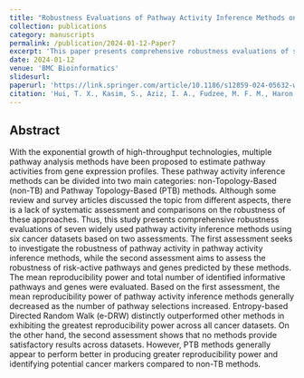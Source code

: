```yaml
---
title: "Robustness Evaluations of Pathway Activity Inference Methods on Gene Expression Data"
collection: publications
category: manuscripts
permalink: /publication/2024-01-12-Paper7
excerpt: 'This paper presents comprehensive robustness evaluations of seven widely used pathway activity inference methods using six cancer datasets based on two robustness assessments.'
date: 2024-01-12
venue: 'BMC Bioinformatics'
slidesurl: 
paperurl: 'https://link.springer.com/article/10.1186/s12859-024-05632-w'
citation: 'Hui, T. X., Kasim, S., Aziz, I. A., Fudzee, M. F. M., Haron, N. S., Sutikno, T., ... & Sen, S. C. (2024). Robustness evaluations of pathway activity inference methods on gene expression data. BMC bioinformatics, 25(1), 23.'
---
```


Abstract
------
With the exponential growth of high-throughput technologies, multiple pathway analysis methods have been proposed to estimate pathway activities from gene expression profiles. These pathway activity inference methods can be divided into two main categories: non-Topology-Based (non-TB) and Pathway Topology-Based (PTB) methods. Although some review and survey articles discussed the topic from different aspects, there is a lack of systematic assessment and comparisons on the robustness of these approaches. Thus, this study presents comprehensive robustness evaluations of seven widely used pathway activity inference methods using six cancer datasets based on two assessments. The first assessment seeks to investigate the robustness of pathway activity in pathway activity inference methods, while the second assessment aims to assess the robustness of risk-active pathways and genes predicted by these methods. The mean reproducibility power and total number of identified informative pathways and genes were evaluated. Based on the first assessment, the mean reproducibility power of pathway activity inference methods generally decreased as the number of pathway selections increased. Entropy-based Directed Random Walk (e-DRW) distinctly outperformed other methods in exhibiting the greatest reproducibility power across all cancer datasets. On the other hand, the second assessment shows that no methods provide satisfactory results across datasets. However, PTB methods generally appear to perform better in producing greater reproducibility power and identifying potential cancer markers compared to non-TB methods.